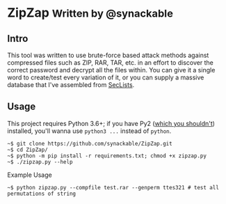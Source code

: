 # ZipZap <small>Written by @synackable</small>

## Intro
This tool was written to use brute-force based attack methods against compressed files
such as ZIP, RAR, TAR, etc. in an effort to discover the correct password and decrypt
all the files within. You can give it a single word to create/test every variation of it,
or you can supply a massive database that I've assembled from [SecLists](https://github.com/danielmiessler/SecLists).

## Usage
This project requires Python 3.6+; if you have Py2 ([which you shouldn't](https://www.python.org/doc/sunset-python-2/)) installed, you'll wanna use `python3 ...` instead of `python`.
```
~$ git clone https://github.com/synackable/ZipZap.git
~$ cd ZipZap/
~$ python -m pip install -r requirements.txt; chmod +x zipzap.py
~$ ./zipzap.py --help
```
Example Usage
```
~$ python zipzap.py --compfile test.rar --genperm ttes321 # test all permutations of string
```